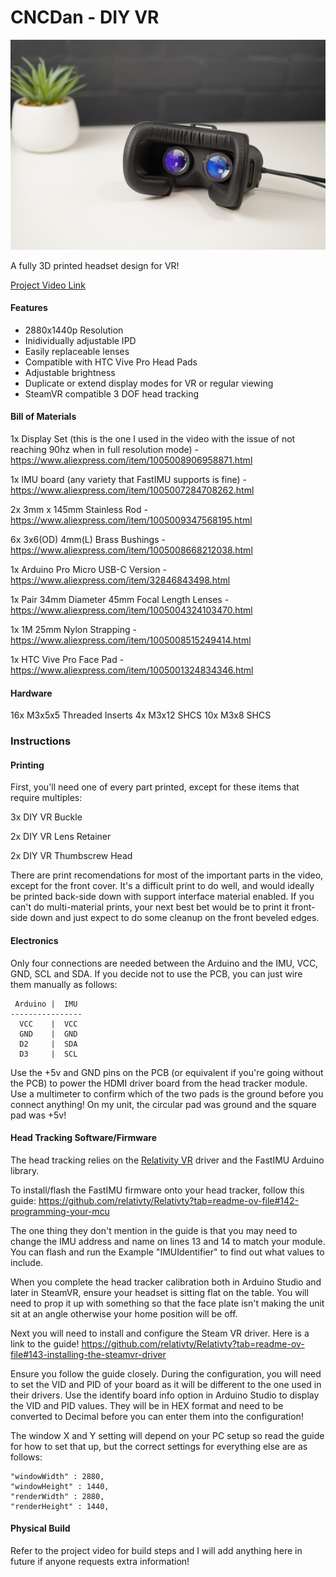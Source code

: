 # CNCDan - DIY VR
![Alt text](title.png "DIY VR")

A fully 3D printed headset design for VR!

[Project Video Link](https://youtu.be/DYXRUFX2avY)

#### Features

- 2880x1440p Resolution
- Inidividually adjustable IPD
- Easily replaceable lenses
- Compatible with HTC Vive Pro Head Pads
- Adjustable brightness
- Duplicate or extend display modes for VR or regular viewing
- SteamVR compatible 3 DOF head tracking

#### Bill of Materials

1x Display Set (this is the one I used in the video with the issue of not reaching 90hz when in full resolution mode) - https://www.aliexpress.com/item/1005008906958871.html

1x IMU board (any variety that FastIMU supports is fine) - https://www.aliexpress.com/item/1005007284708262.html

2x 3mm x 145mm Stainless Rod - https://www.aliexpress.com/item/1005009347568195.html

6x 3x6(OD) 4mm(L) Brass Bushings - https://www.aliexpress.com/item/1005008668212038.html

1x Arduino Pro Micro USB-C Version - https://www.aliexpress.com/item/32846843498.html

1x Pair 34mm Diameter 45mm Focal Length Lenses - https://www.aliexpress.com/item/1005004324103470.html

1x 1M 25mm Nylon Strapping - https://www.aliexpress.com/item/1005008515249414.html

1x HTC Vive Pro Face Pad - https://www.aliexpress.com/item/1005001324834346.html

#### Hardware

16x M3x5x5 Threaded Inserts
4x M3x12 SHCS
10x M3x8 SHCS

### Instructions

#### Printing

First, you'll need one of every part printed, except for these items that require multiples:

3x DIY VR Buckle 

2x DIY VR Lens Retainer

2x DIY VR Thumbscrew Head

There are print recomendations for most of the important parts in the video, except for the front cover. It's a difficult print to do well, and would ideally be printed back-side down with support interface material enabled. If you can't do multi-material prints, your next best bet would be to print it front-side down and just expect to do some cleanup on the front beveled edges.

#### Electronics

Only four connections are needed between the Arduino and the IMU, VCC, GND, SCL and SDA. If you decide not to use the PCB, you can just wire them manually as follows:
```
 Arduino |  IMU
----------------
  VCC    |  VCC
  GND    |  GND
  D2     |  SDA
  D3     |  SCL
```

Use the +5v and GND pins on the PCB (or equivalent if you're going without the PCB) to power the HDMI driver board from the head tracker module. Use a multimeter to confirm which of the two pads is the ground before you connect anything! On my unit, the circular pad was ground and the square pad was +5v!


#### Head Tracking Software/Firmware

The head tracking relies on the [Relativity VR](https://www.relativty.com/) driver and the FastIMU Arduino library.

To install/flash the FastIMU firmware onto your head tracker, follow this guide: https://github.com/relativty/Relativty?tab=readme-ov-file#142-programming-your-mcu

The one thing they don't mention in the guide is that you may need to change the IMU address and name on lines 13 and 14 to match your module. You can flash and run the Example "IMUIdentifier" to find out what values to include.

When you complete the head tracker calibration both in Arduino Studio and later in SteamVR, ensure your headset is sitting flat on the table. You will need to prop it up with something so that the face plate isn't making the unit sit at an angle otherwise your home position will be off.

Next you will need to install and configure the Steam VR driver. Here is a link to the guide!
https://github.com/relativty/Relativty?tab=readme-ov-file#143-installing-the-steamvr-driver

Ensure you follow the guide closely. During the configuration, you will need to set the VID and PID of your board as it will be different to the one used in their drivers. Use the identify board info option in Arduino Studio to display the VID and PID values. They will be in HEX format and need to be converted to Decimal before you can enter them into the configuration!

The window X and Y setting will depend on your PC setup so read the guide for how to set that up, but the correct settings for everything else are as follows:

```
"windowWidth" : 2880,
"windowHeight" : 1440,
"renderWidth" : 2880,
"renderHeight" : 1440,
```

#### Physical Build

Refer to the project video for build steps and I will add anything here in future if anyone requests extra information!